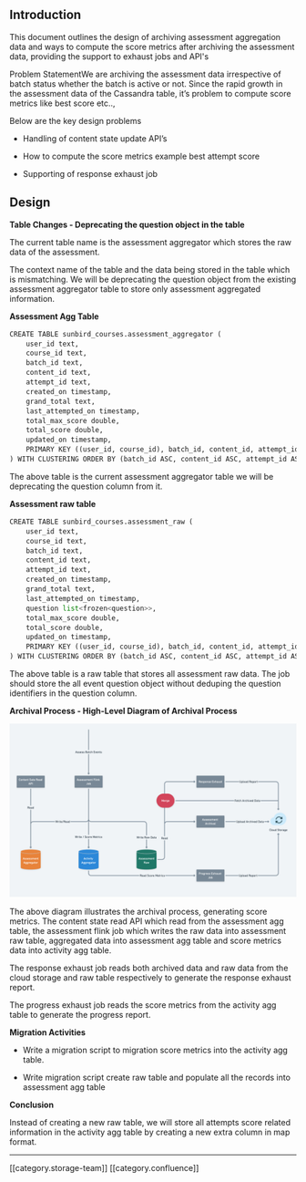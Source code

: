 
## Introduction
This document outlines the design of archiving assessment aggregation data and ways to compute the score metrics after archiving the assessment data, providing the support to exhaust jobs and API's

Problem StatementWe are archiving the assessment data irrespective of batch status whether the batch is active or not. Since the rapid growth in the assessment data of the Cassandra table, it’s problem to compute score metrics like best score etc..,

Below are the key design problems


* Handling of content state update API’s


* How to compute the score metrics example best attempt score


* Supporting of response exhaust job




## Design 
 **Table Changes - Deprecating the question object in the table** 

The current table name is the assessment aggregator which stores the raw data of the assessment. 

The context name of the table and the data being stored in the table which is mismatching. We will be deprecating the question object from the existing assessment aggregator table to store only assessment aggregated information.

 **Assessment Agg Table** 


```py
CREATE TABLE sunbird_courses.assessment_aggregator (
    user_id text,
    course_id text,
    batch_id text,
    content_id text,
    attempt_id text,
    created_on timestamp,
    grand_total text,
    last_attempted_on timestamp,
    total_max_score double,
    total_score double,
    updated_on timestamp,
    PRIMARY KEY ((user_id, course_id), batch_id, content_id, attempt_id)
) WITH CLUSTERING ORDER BY (batch_id ASC, content_id ASC, attempt_id ASC);
```
The above table is the current assessment aggregator table we will be deprecating the question column from it. 

 **Assessment raw table** 


```py
CREATE TABLE sunbird_courses.assessment_raw (
    user_id text,
    course_id text,
    batch_id text,
    content_id text,
    attempt_id text,
    created_on timestamp,
    grand_total text,
    last_attempted_on timestamp,
    question list<frozen<question>>,
    total_max_score double,
    total_score double,
    updated_on timestamp,
    PRIMARY KEY ((user_id, course_id), batch_id, content_id, attempt_id)
) WITH CLUSTERING ORDER BY (batch_id ASC, content_id ASC, attempt_id ASC);
```
The above table is a raw table that stores all assessment raw data.  The job should store the all event question object without deduping the question identifiers in the question column. 

 **Archival Process - High-Level Diagram of Archival Process** 

![](images/storage/final%20diagram.png)

The above diagram illustrates the archival process, generating score metrics. The content state read API which read from the assessment agg table, the assessment flink job which writes the raw data into assessment raw table, aggregated data into assessment agg table and score metrics data into activity agg table. 

The response exhaust job reads both archived data and raw data from the cloud storage and raw table respectively to generate the response exhaust report. 

The progress exhaust job reads the score metrics from the activity agg table to generate the progress report. 



 **Migration Activities** 


* Write a migration script to migration score metrics into the activity agg table.


* Write migration script create raw table and populate all the records into assessment agg table



 **Conclusion** 

Instead of creating a new raw table, we will store all attempts score related information in the activity agg table by creating a new extra column in map format.





















*****

[[category.storage-team]] 
[[category.confluence]] 
